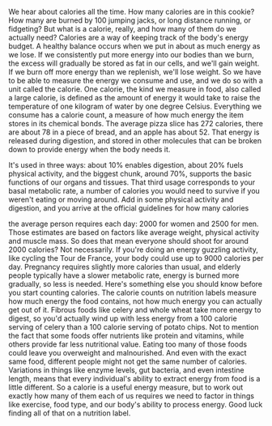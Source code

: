 
We hear about calories all the time.
How many calories are in this cookie?
How many are burned by 100 jumping jacks,
or long distance running,
or fidgeting?
But what is a calorie, really,
and how many of them do we actually need?
Calories are a way of keeping track
of the body&#39;s energy budget.
A healthy balance occurs when we put in
about as much energy as we lose.
If we consistently put more energy
into our bodies than we burn,
the excess will gradually 
be stored as fat in our cells,
and we&#39;ll gain weight.
If we burn off more energy 
than we replenish, we&#39;ll lose weight.
So we have to be able 
to measure the energy we consume and use,
and we do so with a unit 
called the calorie.
One calorie, the kind we measure in food,
also called a large calorie,
is defined as the amount of energy
it would take to raise the temperature
of one kilogram of water
by one degree Celsius.
Everything we consume has a calorie count,
a measure of how much energy 
the item stores in its chemical bonds.
The average pizza slice has 272 calories,
there are about 78 in a piece of bread,
and an apple has about 52.
That energy is released during digestion,
and stored in other molecules
that can be broken down to provide energy
when the body needs it.

It&#39;s used in three ways:
about 10% enables digestion,
about 20% fuels physical activity,
and the biggest chunk, around 70%,
supports the basic functions 
of our organs and tissues.
That third usage corresponds to 
your basal metabolic rate,
a number of calories 
you would need to survive
if you weren&#39;t eating or moving around.
Add in some physical activity 
and digestion,
and you arrive at the official guidelines
for how many calories 

the average person requires each day:
2000 for women and 2500 for men.
Those estimates are based on factors
like average weight, physical activity 
and muscle mass.
So does that mean everyone
should shoot for around 2000 calories?
Not necessarily.
If you&#39;re doing 
an energy guzzling activity,
like cycling the Tour de France,
your body could use 
up to 9000 calories per day.
Pregnancy requires 
slightly more calories than usual,
and elderly people typically 
have a slower metabolic rate,
energy is burned more gradually,
so less is needed.
Here&#39;s something else you should know
before you start counting calories.
The calorie counts on nutrition labels
measure how much energy the food contains,
not how much energy 
you can actually get out of it.
Fibrous foods like celery and whole wheat
take more energy to digest,
so you&#39;d actually wind up with less energy
from a 100 calorie serving of celery
than a 100 calorie serving 
of potato chips.
Not to mention the fact that some foods
offer nutrients like protein and vitamins,
while others provide 
far less nutritional value.
Eating too many of those foods
could leave you overweight 
and malnourished.
And even with the exact same food,
different people might not 
get the same number of calories.
Variations in things like enzyme levels,
gut bacteria,
and even intestine length,
means that every individual&#39;s ability
to extract energy from food
is a little different.
So a calorie is a useful energy measure,
but to work out exactly 
how many of them each of us requires
we need to factor in things like exercise,
food type,
and our body&#39;s ability to process energy.
Good luck finding all of that
on a nutrition label.
